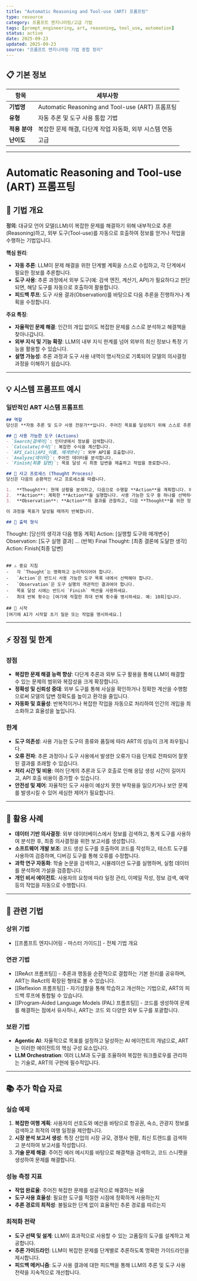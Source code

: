```yaml
---
title: "Automatic Reasoning and Tool-use (ART) 프롬프팅"
type: resource
category: 프롬프트 엔지니어링/고급 기법
tags: [prompt_engineering, art, reasoning, tool_use, automation]
status: active
date: 2025-09-23
updated: 2025-09-23
source: "프롬프트 엔지니어링 기법 종합 정리"
---
```


## 📋 기본 정보
| 항목 | 세부사항 |
|------|----------|
| **기법명** | Automatic Reasoning and Tool-use (ART) 프롬프팅 |
| **유형** | 자동 추론 및 도구 사용 통합 기법 |
| **적용 분야** | 복잡한 문제 해결, 다단계 작업 자동화, 외부 시스템 연동 |
| **난이도** | 고급 |

---

# Automatic Reasoning and Tool-use (ART) 프롬프팅

## 🎯 기법 개요

**정의**: 대규모 언어 모델(LLM)이 복잡한 문제를 해결하기 위해 내부적으로 추론(Reasoning)하고, 외부 도구(Tool-use)를 자동으로 호출하여 정보를 얻거나 작업을 수행하는 기법입니다.

**핵심 원리**:
- **자동 추론**: LLM이 문제 해결을 위한 단계별 계획을 스스로 수립하고, 각 단계에서 필요한 정보를 추론합니다.
- **도구 사용**: 추론 과정에서 외부 도구(예: 검색 엔진, 계산기, API)가 필요하다고 판단되면, 해당 도구를 자동으로 호출하여 활용합니다.
- **피드백 루프**: 도구 사용 결과(Observation)를 바탕으로 다음 추론을 진행하거나 계획을 수정합니다.

**주요 특징**:
- **자율적인 문제 해결**: 인간의 개입 없이도 복잡한 문제를 스스로 분석하고 해결책을 찾아나갑니다.
- **외부 지식 및 기능 확장**: LLM의 내부 지식 한계를 넘어 외부의 최신 정보나 특정 기능을 활용할 수 있습니다.
- **설명 가능성**: 추론 과정과 도구 사용 내역이 명시적으로 기록되어 모델의 의사결정 과정을 이해하기 쉽습니다.

---

## 💡 시스템 프롬프트 예시

### 일반적인 ART 시스템 프롬프트

```markdown
## 역할
당신은 **자동 추론 및 도구 사용 전문가**입니다. 주어진 목표를 달성하기 위해 스스로 추론하고, 필요에 따라 외부 도구를 사용하여 정보를 얻거나 작업을 수행합니다.

## 🔧 사용 가능한 도구 (Actions)
- `Search[검색어]`: 인터넷에서 정보를 검색합니다.
- `Calculate[수식]`: 복잡한 수식을 계산합니다.
- `API_Call[API_이름, 매개변수]`: 외부 API를 호출합니다.
- `Analyze[데이터]`: 주어진 데이터를 분석합니다.
- `Finish[최종 답변]`: 목표 달성 시 최종 답변을 제출하고 작업을 종료합니다.

## 🧠 사고 프로세스 (Thought Process)
당신은 다음의 순환적인 사고 프로세스를 따릅니다.

1.  **Thought**: 현재 상황을 분석하고, 다음으로 수행할 **Action**을 계획합니다. 왜 이 행동을 하는지, 어떤 결과를 기대하는지 명확히 설명하세요.
2.  **Action**: 계획한 **Action**을 실행합니다. 사용 가능한 도구 중 하나를 선택하여 호출합니다.
3.  **Observation**: **Action**의 결과를 관찰하고, 다음 **Thought**를 위한 정보를 수집합니다.

이 과정을 목표가 달성될 때까지 반복합니다.

## 📝 출력 형식
```
Thought: [당신의 생각과 다음 행동 계획]
Action: [실행할 도구와 매개변수]
Observation: [도구 실행 결과]
... (반복)
Final Thought: [최종 결론에 도달한 생각]
Action: Finish[최종 답변]
```

## ⚠️ 중요 지침
-   각 `Thought`는 명확하고 논리적이어야 합니다.
-   `Action`은 반드시 사용 가능한 도구 목록 내에서 선택해야 합니다.
-   `Observation`은 도구 실행의 객관적인 결과여야 합니다.
-   목표 달성 시에는 반드시 `Finish` 액션을 사용하세요.
-   최대 반복 횟수는 [여기에 적절한 최대 반복 횟수를 명시하세요. 예: 10회]입니다.

## 🚀 시작
[여기에 AI가 시작할 초기 질문 또는 작업을 명시하세요.]
```

---

## ⚡ 장점 및 한계

### 장점
- **복잡한 문제 해결 능력 향상**: 다단계 추론과 외부 도구 활용을 통해 LLM이 해결할 수 있는 문제의 범위와 복잡성을 크게 확장합니다.
- **정확성 및 신뢰성 증대**: 외부 도구를 통해 사실을 확인하거나 정확한 계산을 수행함으로써 모델의 답변 정확도를 높이고 환각을 줄입니다.
- **자동화 및 효율성**: 반복적이거나 복잡한 작업을 자동으로 처리하여 인간의 개입을 최소화하고 효율성을 높입니다.

### 한계
- **도구 의존성**: 사용 가능한 도구의 종류와 품질에 따라 ART의 성능이 크게 좌우됩니다.
- **오류 전파**: 추론 과정이나 도구 사용에서 발생한 오류가 다음 단계로 전파되어 잘못된 결과를 초래할 수 있습니다.
- **처리 시간 및 비용**: 여러 단계의 추론과 도구 호출로 인해 응답 생성 시간이 길어지고, API 호출 비용이 증가할 수 있습니다.
- **안전성 및 제어**: 자율적인 도구 사용이 예상치 못한 부작용을 일으키거나 보안 문제를 발생시킬 수 있어 세심한 제어가 필요합니다.

---

## 🚀 활용 사례

- **데이터 기반 의사결정**: 외부 데이터베이스에서 정보를 검색하고, 통계 도구를 사용하여 분석한 후, 최종 의사결정을 위한 보고서를 생성합니다.
- **소프트웨어 개발 보조**: 코드 생성 도구를 호출하여 코드를 작성하고, 테스트 도구를 사용하여 검증하며, 디버깅 도구를 통해 오류를 수정합니다.
- **과학 연구 자동화**: 학술 논문을 검색하고, 시뮬레이션 도구를 실행하며, 실험 데이터를 분석하여 가설을 검증합니다.
- **개인 비서 에이전트**: 사용자의 요청에 따라 일정 관리, 이메일 작성, 정보 검색, 예약 등의 작업을 자동으로 수행합니다.

---

## 🔗 관련 기법

### 상위 기법
- [[프롬프트 엔지니어링 - 마스터 가이드]] - 전체 기법 개요

### 연관 기법
- [[ReAct 프롬프팅]] - 추론과 행동을 순환적으로 결합하는 기본 원리를 공유하며, ART는 ReAct의 확장된 형태로 볼 수 있습니다.
- [[Reflexion 프롬프팅]] - 자기성찰을 통해 학습하고 개선하는 기법으로, ART의 피드백 루프에 통합될 수 있습니다.
- [[Program-Aided Language Models (PAL) 프롬프팅]] - 코드를 생성하여 문제를 해결하는 점에서 유사하나, ART는 코드 외 다양한 외부 도구를 포괄합니다.

### 보완 기법
- **Agentic AI**: 자율적으로 목표를 설정하고 달성하는 AI 에이전트의 개념으로, ART는 이러한 에이전트의 핵심 구성 요소입니다.
- **LLM Orchestration**: 여러 LLM과 도구를 조율하여 복잡한 워크플로우를 관리하는 기술로, ART의 구현에 필수적입니다.

---

## 📚 추가 학습 자료

### 실습 예제
1. **복잡한 여행 계획**: 사용자의 선호도와 예산을 바탕으로 항공권, 숙소, 관광지 정보를 검색하고 최적의 여행 일정을 제안합니다.
2. **시장 분석 보고서 생성**: 특정 산업의 시장 규모, 경쟁사 현황, 최신 트렌드를 검색하고 분석하여 보고서를 작성합니다.
3. **기술 문제 해결**: 주어진 에러 메시지를 바탕으로 해결책을 검색하고, 코드 스니펫을 생성하여 문제를 해결합니다.

### 성능 측정 지표
- **작업 완료율**: 주어진 복잡한 문제를 성공적으로 해결하는 비율
- **도구 사용 효율성**: 필요한 도구를 적절한 시점에 정확하게 사용하는지
- **추론 경로의 최적성**: 불필요한 단계 없이 효율적인 추론 경로를 따르는지

### 최적화 전략
- **도구 선택 및 설계**: LLM이 효과적으로 사용할 수 있는 고품질의 도구를 설계하고 제공합니다.
- **추론 가이드라인**: LLM이 복잡한 문제를 단계별로 추론하도록 명확한 가이드라인을 제시합니다.
- **피드백 메커니즘**: 도구 사용 결과에 대한 피드백을 통해 LLM의 추론 및 도구 사용 전략을 지속적으로 개선합니다.